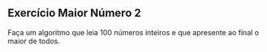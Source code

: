 ## Exercício Maior Número 2
Faça um algoritmo que leia 100 números inteiros e que apresente ao final o maior de todos.